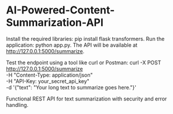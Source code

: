 # AI-Powered-Content-Summarization-API
Install the required libraries: pip install flask transformers.
Run the application: python app.py.
The API will be available at http://127.0.0.1:5000/summarize.

Test the endpoint using a tool like curl or Postman:
curl -X POST http://127.0.0.1:5000/summarize \
     -H "Content-Type: application/json" \
     -H "API-Key: your_secret_api_key" \
     -d '{"text": "Your long text to summarize goes here."}'

Functional REST API for text summarization with security and error handling.

